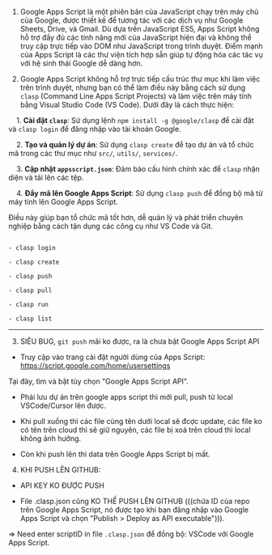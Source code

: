 
1. Google Apps Script là một phiên bản của JavaScript chạy trên máy chủ của Google, được thiết kế để tương tác với các dịch vụ như Google Sheets, Drive, và Gmail. Dù dựa trên JavaScript ES5, Apps Script không hỗ trợ đầy đủ các tính năng mới của JavaScript hiện đại và không thể truy cập trực tiếp vào DOM như JavaScript trong trình duyệt. Điểm mạnh của Apps Script là các thư viện tích hợp sẵn giúp tự động hóa các tác vụ với hệ sinh thái Google dễ dàng hơn.

  

2. Google Apps Script không hỗ trợ trực tiếp cấu trúc thư mục khi làm việc trên trình duyệt, nhưng bạn có thể làm điều này bằng cách sử dụng `clasp` (Command Line Apps Script Projects) và làm việc trên máy tính bằng Visual Studio Code (VS Code). Dưới đây là cách thực hiện:

  

    1. **Cài đặt `clasp`**: Sử dụng lệnh `npm install -g @google/clasp` để cài đặt và `clasp login` để đăng nhập vào tài khoản Google.

    2. **Tạo và quản lý dự án**: Sử dụng `clasp create` để tạo dự án và tổ chức mã trong các thư mục như `src/`, `utils/`, `services/`.

    3. **Cập nhật `appsscript.json`**: Đảm bảo cấu hình chính xác để `clasp` nhận diện và tải lên các tệp.

    4. **Đẩy mã lên Google Apps Script**: Sử dụng `clasp push` để đồng bộ mã từ máy tính lên Google Apps Script.

  

Điều này giúp bạn tổ chức mã tốt hơn, dễ quản lý và phát triển chuyên nghiệp bằng cách tận dụng các công cụ như VS Code và Git.

```

- clasp login

- clasp create

- clasp push

- clasp pull

- clasp run

- clasp list

```

-----------

3. SIÊU BUG, `git push` mãi ko được, ra là chưa bật Google Apps Script API

- Truy cập vào trang cài đặt người dùng của Apps Script: https://script.google.com/home/usersettings

Tại đây, tìm và bật tùy chọn "Google Apps Script API".

- Phải lưu dự án trên google apps script thì mới pull, push từ local VSCode/Cursor lên được.

- Khi pull xuống thì các file cùng tên dưới local sẽ đcợc update, các file ko có tên trên cloud thì sẽ giữ nguyên, các file bị xoá trên cloud thì local không ảnh hưởng.  

- Còn khi push lên thì data trên Google Apps Script bị mất.

  

4. KHI PUSH LÊN GITHUB:

- API KEY KO ĐƯỢC PUSH

- File .clasp.json cũng KO THỂ PUSH LÊN GITHUB (((chứa ID của repo trên Google Apps Script, nó được tạo khi bạn đăng nhập vào Google Apps Script và chọn "Publish > Deploy as API executable"))).

=> Need enter scriptID in file `.clasp.json` để đồng bộ: VSCode với Google Apps Script.